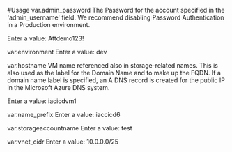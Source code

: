 #Usage
var.admin_password
  The Password for the account specified in the 'admin_username' field. We recommend disabling Password Authentication in a Production environment.

  Enter a value: Attdemo123!

var.environment
  Enter a value: dev

var.hostname
  VM name referenced also in storage-related names. This is also used as the label for the Domain Name and to make up the FQDN. If a domain name label is specified, an A DNS record is created for the public IP in the Microsoft Azure DNS system.

  Enter a value: iacicdvm1

var.name_prefix
  Enter a value: iaccicd6

var.storageaccountname
  Enter a value: test

var.vnet_cidr
  Enter a value: 10.0.0.0/25